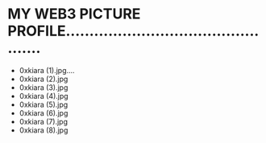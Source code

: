 # MY WEB3 PICTURE PROFILE................................................
- 0xkiara (1).jpg....
- 0xkiara (2).jpg
- 0xkiara (3).jpg
- 0xkiara (4).jpg
- 0xkiara (5).jpg
- 0xkiara (6).jpg
- 0xkiara (7).jpg
- 0xkiara (8).jpg
